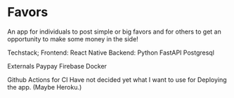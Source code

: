 # Favors
An app for individuals to post simple or big favors and for others to get an opportunity to make some money in the side!

Techstack;
Frontend:
    React Native
Backend:
    Python
    FastAPI
    Postgresql

Externals
    Paypay
    Firebase
    Docker
    
Github Actions for CI
Have not decided yet what I want to use for Deploying the app. (Maybe Heroku.)